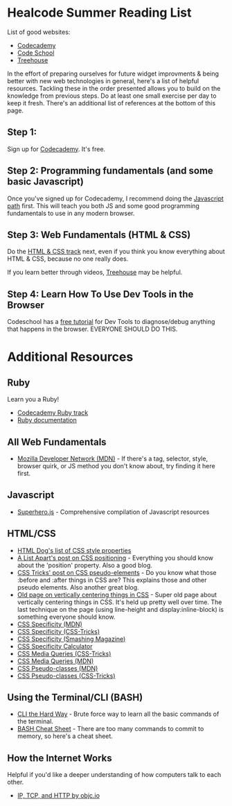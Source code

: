 Healcode Summer Reading List
============================

List of good websites:
* [Codecademy](http://www.codecademy.com/)
* [Code School](https://www.codeschool.com/)
* [Treehouse](http://teamtreehouse.com/)

In the effort of preparing ourselves for future widget improvments & being better with new web technologies in general, here's a list of helpful resources.  Tackling these in the order presented allows you to build on the knowledge from previous steps.  Do at least one small exercise per day to keep it fresh.  There's an additional list of references at the bottom of this page.

Step 1:
-------

Sign up for [Codecademy](http://www.codecademy.com/). It's free.

Step 2: Programming fundamentals (and some basic Javascript)
------------------------------------------------------------

Once you've signed up for Codecademy, I recommend doing the [Javascript path](http://www.codecademy.com/tracks/javascript) first.  This will teach you both JS and some good programming fundamentals to use in any modern browser.

Step 3: Web Fundamentals (HTML & CSS)
-------------------------------------

Do the [HTML & CSS track](http://www.codecademy.com/tracks/web) next, even if you think you know everything about HTML & CSS, because no one really does.

If you learn better through videos, [Treehouse](http://teamtreehouse.com/) may be helpful.

Step 4: Learn How To Use Dev Tools in the Browser
-------------------------------------------------

Codeschool has a [free tutorial](http://discover-devtools.codeschool.com/) for Dev Tools to diagnose/debug anything that happens in the browser.  EVERYONE SHOULD DO THIS.

Additional Resources
====================

Ruby
----
Learn you a Ruby!

* [Codecademy Ruby track](http://www.codecademy.com/tracks/ruby)
* [Ruby documentation](http://ruby-doc.org/)

All Web Fundamentals
----------------
* [Mozilla Developer Network (MDN)](https://developer.mozilla.org/en-US/) - If there's a tag, selector, style, browser quirk, or JS method you don't know about, try finding it here first.

Javascript
----------
* [Superhero.js](http://superherojs.com/) - Comprehensive compilation of Javascript resources

HTML/CSS
--------
* [HTML Dog's list of CSS style properties](http://htmldog.com/reference/cssproperties/)
* [A List Apart's post on CSS positioning](http://alistapart.com/article/css-positioning-101) - Everything you should know about the 'position' property.  Also a good blog.
* [CSS Tricks' post on CSS pseudo-elements](http://css-tricks.com/pseudo-element-roundup/) - Do you know what those :before and :after things in CSS are?  This explains those and other pseudo elements.  Also another great blog.
* [Old page on vertically centering things in CSS](http://www.student.oulu.fi/~laurirai/www/css/middle/) - Super old page about vertically centering things in CSS.  It's held up pretty well over time.  The last technique on the page (using line-height and display:inline-block) is something everyone should know.
* [CSS Specificity (MDN)](https://developer.mozilla.org/en-US/docs/Web/CSS/Specificity)
* [CSS Specificity (CSS-Tricks)](http://css-tricks.com/specifics-on-css-specificity/)
* [CSS Specificity (Smashing Magazine)](http://www.smashingmagazine.com/2007/07/27/css-specificity-things-you-should-know/)
* [CSS Specificity Calculator](http://specificity.keegan.st/)
* [CSS Media Queries (CSS-Tricks)](http://css-tricks.com/css-media-queries/)
* [CSS Media Queries (MDN)](https://developer.mozilla.org/en-US/docs/Web/Guide/CSS/Media_queries)
* [CSS Pseudo-classes (MDN)](https://developer.mozilla.org/en-US/docs/Web/CSS/Pseudo-classes)
* [CSS Pseudo-classes (CSS-Tricks)](http://css-tricks.com/pseudo-class-selectors/)

Using the Terminal/CLI (BASH)
-----------------------------
* [CLI the Hard Way](http://cli.learncodethehardway.org/book/) - Brute force way to learn all the basic commands of the terminal.
* [BASH Cheat Sheet](http://cli.learncodethehardway.org/bash_cheat_sheet.pdf) - There are too many commands to commit to memory, so here's a cheat sheet.

How the Internet Works
----------------------
Helpful if you'd like a deeper understanding of how computers talk to each other.

* [IP, TCP, and HTTP by objc.io](http://www.objc.io/issue-10/ip-tcp-http.html)
